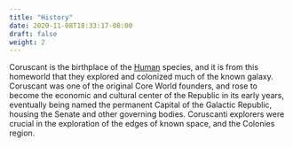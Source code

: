 ```yaml
---
title: "History"
date: 2020-11-08T18:33:17-08:00
draft: false
weight: 2
---
```


Coruscant is the birthplace of the [Human](/theme/races/human) species, and it is from this homeworld that they explored and colonized much of the known galaxy. Coruscant was one of the original Core World founders, and rose to become the economic and cultural center of the Republic in its early years, eventually being named the permanent Capital of the Galactic Republic, housing the Senate and other governing bodies. Coruscanti explorers were crucial in the exploration of the edges of known space, and the Colonies region. 
